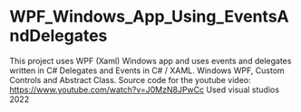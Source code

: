 # WPF_Windows_App_Using_EventsAndDelegates
This project uses WPF (Xaml) Windows app and uses events and delegates written in C#
Delegates and Events in C# / XAML. Windows WPF, Custom Controls and Abstract Class.
Source code for the youtube video: https://www.youtube.com/watch?v=J0MzN8JPwCc
Used visual studios 2022
